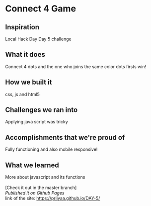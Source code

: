 # Connect 4 Game
## Inspiration
Local Hack Day Day 5 challenge
## What it does
Connect 4 dots and the one who joins the same color dots firsts win!
## How we built it
css, js and html5
## Challenges we ran into
Applying java script was tricky
## Accomplishments that we're proud of
Fully functioning and also mobile responsive!
## What we learned
More about javascript and its functions
<br><br>
[Check it out in the master branch]
<br>
_Published it on Github Pages_<br>
link of the site: https://priiyaa.github.io/DAY-5/
